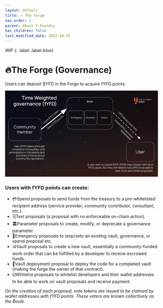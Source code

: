 ```yaml
---
layout: default
title: 🔥 The Forge
nav_order: 3
parent: About Y-Foundry
has_children: false
last_modified_date: 2022-10-25
---
```


WIP
{: .label .label-blue}

# 🔥The Forge (Governance)


Users can deposit $YFD in the Forge to acquire fYFD points.

![Time Weighted Goverance](/assets/images/learn/about/forge-fyfd-time_weighted_gov.jpg)

### Users with fYFD points can create:



* 💳Spend proposals to send funds from the treasury to a pre-whitelisted recipient address (service provider, community contributor, consultant, etc.).
* 🗒Text proposals (a proposal with no enforceable on-chain action).
* 🏛Parameter proposals to create, modify, or deprecate a governance parameter.
* 🚨Emergency proposals to stop/veto an existing vault, governance, or spend proposal etc.
* 🪙Vault proposals to create a new vault, essentially a community-funded work order that can be fulfilled by a developer to receive escrowed funds.
* 🏁Vault deployment proposal to deploy the code for a completed vault (making the forge the owner of that contract).
* ☑️Whitelist proposals to whitelist developers and their wallet addresses to be able to work on vault proposals and receive payment.

*On the creation of each proposal, vote tokens are issued to be claimed by wallet addresses with fYFD points. These voters are known collectively as the Boule.*